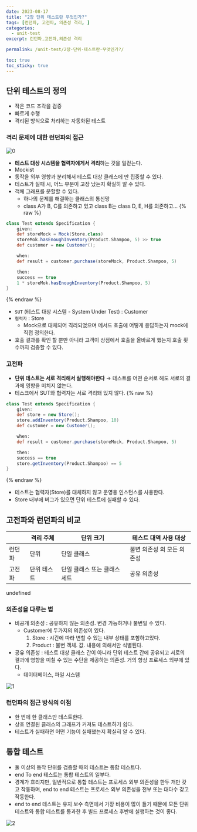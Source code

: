 ```yaml
---
date: 2023-08-17
title: "2장 단위 테스트란 무엇인가?"
tags: [런던파, 고전파, 의존성 격리, ]
categories:
  - unit-test
excerpt: 런던파,고전파,의존성 격리

permalink: /unit-test/2장-단위-테스트란-무엇인가?/

toc: true
toc_sticky: true
---
```



## 단위 테스트의 정의

- 작은 코드 조각을 검증
- 빠르게 수행
- 격리된 방식으로 처리하는 자동화된 테스트

### 격리 문제에 대한 런던파의 접근


![0](/assets/img/2023-08-17-2장-단위-테스트란-무엇인가?.md/0.png)

- **테스트 대상 시스템을 협력자에게서 격리**하는 것을 일컫는다.
- Mockist
- 동작을 외부 영향과 분리해서 테스트 대상 클래스에 만 집중할 수 있다.
- 테스트가 실패 시, 어느 부분이 고장 났는지 확실히 알 수 있다.
- 객체 그래프를 분할할 수 있다.
	- 하나의 문제를 해결하는 클래스의 통신망
	- class A가 B, C를 의존하고 있고 class B는 class D, E, H를 의존하고…
{% raw %}
```groovy
class Test extends Specification {
	given:
	def storeMock = Mock(Store.class)
	storeMok.hasEnoughInventory(Product.Shampoo, 5) >> true
	def customer = new Customer();

	when:
	def result = customer.purchase(storeMock, Product.Shampoo, 5)

	then:
	success == true
	1 * storeMok.hasEnoughInventory(Product.Shampoo, 5)
}
```
{% endraw %}

- `SUT` (테스트 대상 시스템 - System Under Test) : Customer
- `협력자` : Store
	- Mock으로 대체되어 격리되었으며 메서드 호출에 어떻게 응답하는지 mock에 직접 정의한다.
- 호출 결과를 확인 할 뿐만 아니라 고객이 상점에서 호출을 올바르게 했는지 호출 횟수까지 검증할 수 있다.

### 고전파

- **단위 테스트는 서로 격리해서 실행해야한다** → 테스트를 어떤 순서로 해도 서로의 결과에 영향을 미치지 않는다.
- 테스크에서 SUT와 협력자는 서로 격리돼 있지 않다.
{% raw %}
```groovy
class Test extends Specification {
	given:
	def store = new Store();
	store.addInventory(Product.Shampoo, 10)
	def customer = new Customer();

	when:
	def result = customer.purchase(storeMock, Product.Shampoo, 5)

	then:
	success == true
	store.getInventory(Product.Shampoo) == 5
}
```
{% endraw %}

- 테스트는 협력자(Store)를 대체하지 않고 운영용 인스턴스를 사용한다.
- Store 내부에 버그가 있으면 단위 테스트에 실패할 수 있다.

## 고전파와 런던파의 비교


|     | 격리 주체  | 단위 크기            | 테스트 대역 사용 대상    |
| --- | ------ | ---------------- | --------------- |
| 런던파 | 단위     | 단일 클래스           | 불변 의존성 외 모든 의존성 |
| 고전파 | 단위 테스트 | 단일 클래스 또는 클래스 세트 | 공유 의존성          |

undefined
### 의존성을 다루는 법

- 비공개 의존성 : 공유하지 않는 의존성. 변경 가능하거나 불변일 수 있다.
	- Customer에 두가지의 의존성이 있다.
		1. Store : 시간에 따라 변할 수 있는 내부 상태를 포함하고있다.
		2. Product : 불변 객체. 값. 내용에 의해서만 식별된다.
- 공유 의존성 : 테스트 대상 클래스 간이 아니라 단위 테스트 간에 공유되고 서로의 결과에 영향을 미칠 수 있는 수단을 제공하는 의존성. 거의 항상 프로세스 외부에 있다.
	- 데이터베이스, 파일 시스템

![1](/assets/img/2023-08-17-2장-단위-테스트란-무엇인가?.md/1.png)


### 런던파의 접근 방식의 이점

- 한 번에 한 클래스만 테스트한다.
- 상호 연결된 클래스의 그래프가 커져도 테스트하기 쉽다.
- 테스트가 실패하면 어떤 기능이 실패했는지 확실히 알 수 있다.

## 통합 테스트

- 둘 이상의 동작 단위를 검증할 때의 테스트는 통합 테스트다.
- end To end 테스트는 통합 테스트의 일부다.
- 경계가 흐리지만, 일반적으로 통합 테스트는 프로세스 외부 의존성을 한두 개만 갖고 작동하며, end to end 테스트는 프로세스 외부 의존성을 전부 또는 대다수 갖고 작동한다.
- end to end 테스트는 유지 보수 측면에서 가장 비용이 많이 들기 때문에 모든 단위테스트와 통합 테스트를 통과한 후 빌드 프로세스 후반에 실행하는 것이 좋다.

![2](/assets/img/2023-08-17-2장-단위-테스트란-무엇인가?.md/2.png)

